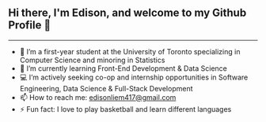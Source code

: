 ## Hi there, I'm Edison, and welcome to my Github Profile 👋
---

- 🏫  I’m a first-year student at the University of Toronto specializing in Computer Science and minoring in Statistics
- 🌱  I’m currently learning Front-End Development & Data Science
- 💻  I’m actively seeking co-op and internship opportunities in Software Engineering, Data Science & Full-Stack Development
- 📫  How to reach me: edisonliem417@gmail.com 
- ⚡ Fun fact: I love to play basketball and learn different languages
